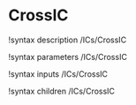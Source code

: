 <!-- MOOSE Documentation Stub: Remove this when content is added. -->

# CrossIC

!syntax description /ICs/CrossIC

!syntax parameters /ICs/CrossIC

!syntax inputs /ICs/CrossIC

!syntax children /ICs/CrossIC
